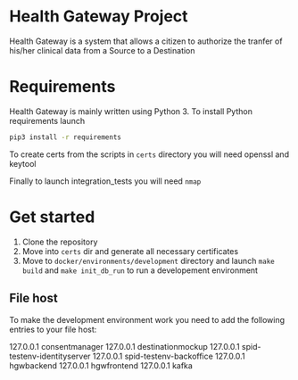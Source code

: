 # Health Gateway Project


Health Gateway is a system that allows a citizen to authorize the tranfer of his/her clinical data from a Source to a Destination

# Requirements

Health Gateway is mainly written using Python 3. To install Python requirements launch 

```bash
pip3 install -r requirements
```

To create certs from the scripts in  `certs` directory you will need openssl and keytool

Finally to launch integration\_tests you will need `nmap` 

# Get started

1. Clone the repository
2. Move into `certs` dir and generate all necessary certificates
3. Move to `docker/environments/development` directory and launch `make build` and `make init_db_run` to run a 
   developement environment

## File host

To make the development environment work you need to add the following entries to your file host:

127.0.0.1 consentmanager
127.0.0.1 destinationmockup
127.0.0.1 spid-testenv-identityserver
127.0.0.1 spid-testenv-backoffice
127.0.0.1 hgwbackend
127.0.0.1 hgwfrontend
127.0.0.1 kafka
